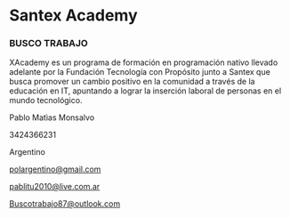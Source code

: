 # Santex Academy
### BUSCO TRABAJO 

XAcademy es un programa de formación en programación nativo llevado adelante por la Fundación Tecnología con Propósito junto a Santex que busca promover un cambio positivo en la comunidad a través de la educación en IT, apuntando a lograr la inserción laboral de personas en el mundo tecnológico. 

Pablo Matìas Monsalvo

3424366231

Argentino

polargentino@gmail.com

pablitu2010@live.com.ar

Buscotrabajo87@outlook.com
